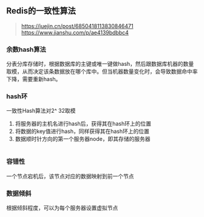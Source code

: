## Redis的一致性算法

> https://juejin.cn/post/6850418113830846471
> https://www.jianshu.com/p/ae4139bdbbc4

### 余数hash算法

分表分库存储时，根据数据库的主键或唯一键做hash，然后跟数据库机器的数量取模，从而决定该条数据放在哪个库中。但当机器数量变化时，会导致数据命中率下降，需要重新hash。

### hash环

一致性Hash算法对2^ 32取模

1. 将服务器的主机名进行hash后，获得其在hash环上的位置
2. 将数据的key值进行hash，同样获得其在hash环上的位置
3. 数据顺时针方向的第一个服务器node，即其存储的服务器

<img src="https://p1-jj.byteimg.com/tos-cn-i-t2oaga2asx/gold-user-assets/2020/7/13/17348cf78a79938f~tplv-t2oaga2asx-watermark.awebp" style="zoom:50%;"  alt=""/>

### 容错性

一个节点宕机后，该节点对应的数据映射到前一个节点

### 数据倾斜

根据倾斜程度，可以为每个服务器设置虚拟节点






